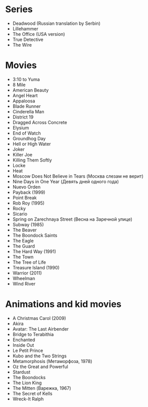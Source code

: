# Series

* Deadwood (Russian translation by Serbin)
* Lillehammer
* The Office (USA version)
* True Detective
* The Wire

# Movies

* 3:10 to Yuma
* 8 Mile
* American Beauty
* Angel Heart
* Appaloosa
* Blade Runner
* Cinderella Man
* District 19
* Dragged Across Concrete
* Elysium
* End of Watch
* Groundhog Day
* Hell or High Water
* Joker
* Killer Joe
* Killing Them Softly
* Locke
* Heat
* Moscow Does Not Believe in Tears (Москва слезам не верит)
* Nine Days in One Year (Девять дней одного года)
* Nuevo Orden
* Payback (1999)
* Point Break
* Rob Roy (1995)
* Rocky
* Sicario
* Spring on Zarechnaya Street (Весна на Заречной улице)
* Subway (1985)
* The Beaver
* The Boondock Saints
* The Eagle
* The Guard
* The Hard Way (1991)
* The Town
* The Tree of Life
* Treasure Island (1990)
* Warrior (2011)
* Wheelman
* Wind River

# Animations and kid movies

* A Christmas Carol (2009)
* Akira
* Avatar: The Last Airbender
* Bridge to Terabithia
* Enchanted
* Inside Out
* Le Petit Prince
* Kubo and the Two Strings
* Metamorphosis (Метаморфоза, 1978)
* Oz the Great and Powerful
* Stardust
* The Boondocks
* The Lion King
* The Mitten (Варежка, 1967)
* The Secret of Kells
* Wreck-It Ralph
